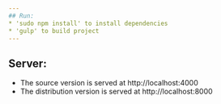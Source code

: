 ```yaml
---
## Run:
* 'sudo npm install' to install dependencies
* 'gulp' to build project
---
```

## Server:
* The source version is served at http://localhost:4000
* The distribution version is served at http://localhost:8000